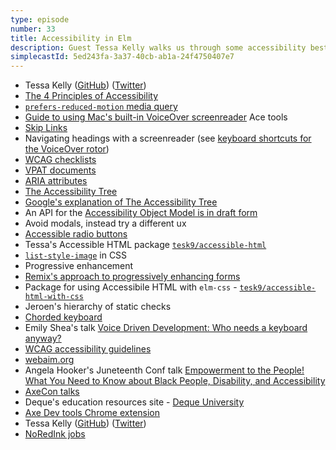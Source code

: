 ```yaml
---
type: episode
number: 33
title: Accessibility in Elm
description: Guest Tessa Kelly walks us through some accessibility best practices and how to apply them in Elm.
simplecastId: 5ed243fa-3a37-40cb-ab1a-24f4750407e7
---
```


- Tessa Kelly ([GitHub](https://github.com/tesk9)) ([Twitter](https://twitter.com/t_kelly9))
- [The 4 Principles of Accessibility](https://www.w3.org/TR/UNDERSTANDING-WCAG20/intro.html#introduction-fourprincs-head)
- [`prefers-reduced-motion` media query](https://developer.mozilla.org/en-US/docs/Web/CSS/@media/prefers-reduced-motion)
- [Guide to using Mac's built-in VoiceOver screenreader](https://dequeuniversity.com/screenreaders/voiceover-keyboard-shortcuts)
  Ace tools
- [Skip Links](https://webaim.org/techniques/skipnav/)
- Navigating headings with a screenreader (see [keyboard shortcuts for the VoiceOver rotor](https://dequeuniversity.com/screenreaders/voiceover-keyboard-shortcuts#vo-mac-the-rotor))
- [WCAG checklists](https://webaim.org/standards/wcag/checklist)
- [VPAT documents](https://en.wikipedia.org/wiki/Voluntary_Product_Accessibility_Template)
- [ARIA attributes](https://developer.mozilla.org/en-US/docs/Web/Accessibility/ARIA)
- [The Accessibility Tree](https://developer.mozilla.org/en-US/docs/Glossary/Accessibility_tree)
- [Google's explanation of The Accessibility Tree](https://developers.google.com/web/fundamentals/accessibility/semantics-builtin/the-accessibility-tree)
- An API for the [Accessibility Object Model is in draft form](https://wicg.github.io/aom/explainer.html)
- Avoid modals, instead try a different ux
- [Accessible radio buttons](https://package.elm-lang.org/packages/tesk9/accessible-html/latest/Accessibility#radio)
- Tessa's Accessible HTML package [`tesk9/accessible-html`](https://package.elm-lang.org/packages/tesk9/accessible-html/latest)
- [`list-style-image`](https://developer.mozilla.org/en-US/docs/Web/CSS/list-style-image) in CSS
- Progressive enhancement
- [Remix's approach to progressively enhancing forms](https://dev.to/zachtylr21/stable-forms-in-remix-226p)
- Package for using Accessibile HTML with `elm-css` - [`tesk9/accessible-html-with-css`](https://package.elm-lang.org/packages/tesk9/accessible-html-with-css/latest/)
- Jeroen's hierarchy of static checks
- [Chorded keyboard](https://en.wikipedia.org/wiki/Chorded_keyboard)
- Emily Shea's talk [Voice Driven Development: Who needs a keyboard anyway?](https://www.youtube.com/watch?v=YKuRkGkf5HU)
- [WCAG accessibility guidelines](https://www.w3.org/WAI/standards-guidelines/wcag/)
- [webaim.org](https://webaim.org/)
- Angela Hooker's Juneteenth Conf talk [Empowerment to the People! What You Need to Know about Black People, Disability, and Accessibility](https://www.youtube.com/watch?v=2W7QCYzOn_U)
- [AxeCon talks](https://www.deque.com/axe-con/register/)
- Deque's education resources site - [Deque University](https://dequeuniversity.com/)
- [Axe Dev tools Chrome extension](https://chrome.google.com/webstore/detail/axe-devtools-web-accessib/lhdoppojpmngadmnindnejefpokejbdd)
- Tessa Kelly ([GitHub](https://github.com/tesk9)) ([Twitter](https://twitter.com/t_kelly9))
- [NoRedInk jobs](https://www.noredink.com/jobs)
